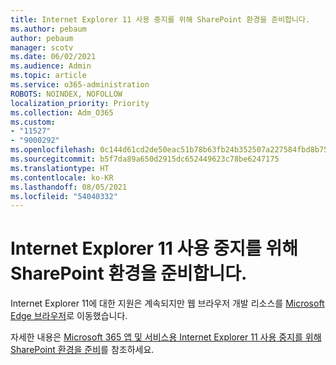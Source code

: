 ```yaml
---
title: Internet Explorer 11 사용 중지를 위해 SharePoint 환경을 준비합니다.
ms.author: pebaum
author: pebaum
manager: scotv
ms.date: 06/02/2021
ms.audience: Admin
ms.topic: article
ms.service: o365-administration
ROBOTS: NOINDEX, NOFOLLOW
localization_priority: Priority
ms.collection: Adm_O365
ms.custom:
- "11527"
- "9000292"
ms.openlocfilehash: 0c144d61cd2de50eac51b78b63fb24b352507a227584fbd8b75b2b2b7b3c6ba2
ms.sourcegitcommit: b5f7da89a650d2915dc652449623c78be6247175
ms.translationtype: HT
ms.contentlocale: ko-KR
ms.lasthandoff: 08/05/2021
ms.locfileid: "54040332"
---
```

# <a name="prepare-your-sharepoint-environment-for-the-retirement-of-internet-explorer-11"></a>Internet Explorer 11 사용 중지를 위해 SharePoint 환경을 준비합니다.

Internet Explorer 11에 대한 지원은 계속되지만 웹 브라우저 개발 리소스를 [Microsoft Edge 브라우저](https://www.microsoft.com/edge/business)로 이동했습니다. 

자세한 내용은 [Microsoft 365 앱 및 서비스용 Internet Explorer 11 사용 중지를 위해 SharePoint 환경을 준비](/sharepoint/prepare-ie11)를 참조하세요.

